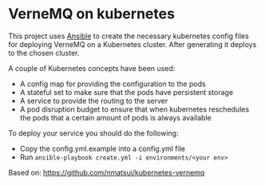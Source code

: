 # VerneMQ on kubernetes

This project uses [Ansible](https://www.ansible.com/) to create the necessary kubernetes config files for deploying VerneMQ on a Kubernetes cluster. After generating it deploys to the chosen cluster.

A couple of Kubernetes concepts have been used:

* A config map for providing the configuration to the pods
* A stateful set to make sure that the pods have persistent storage
* A service to provide the routing to the server
* A pod disruption budget to ensure that when kubernetes reschedules the pods that a certain amount of pods is always available

To deploy your service you should do the following:

* Copy the config.yml.example into a config.yml file
* Run `ansible-playbook create.yml -i environments/<your env>`


Based on: https://github.com/nmatsui/kubernetes-vernemq